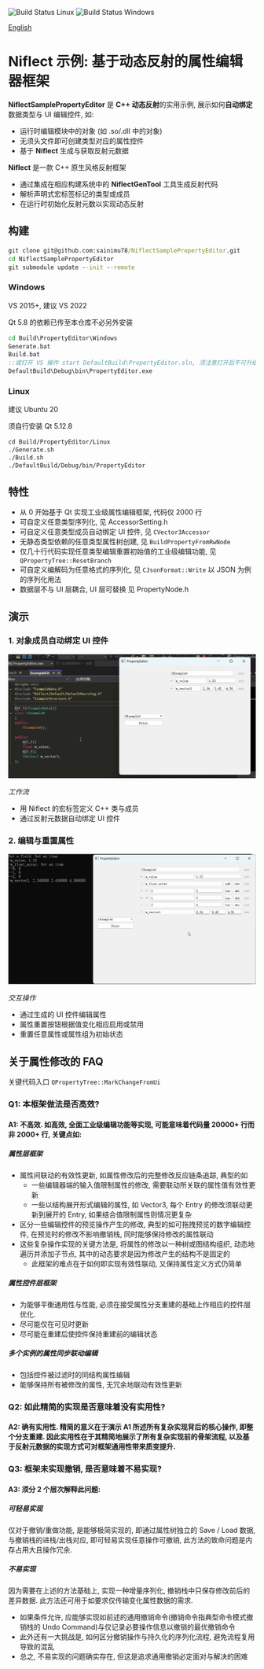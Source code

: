 ![Build Status Linux](https://github.com/sainimu78/NiflectSamplePropertyEditor/actions/workflows/Linux.yml/badge.svg)
![Build Status Windows](https://github.com/sainimu78/NiflectSamplePropertyEditor/actions/workflows/Windows.yml/badge.svg)

[English](Doc/English/README.md)

# Niflect 示例: 基于动态反射的属性编辑器框架

**NiflectSamplePropertyEditor** 是 **C++ 动态反射**的实用示例, 展示如何**自动绑定**数据类型与 UI 编辑控件, 如:

- 运行时编辑模块中的对象 (如 .so/.dll 中的对象)
- 无须头文件即可创建类型对应的属性控件
- 基于 **Niflect** 生成与获取反射元数据

**Niflect** 是一款 C++ 原生风格反射框架

- 通过集成在相应构建系统中的 **NiflectGenTool** 工具生成反射代码
- 解析声明式宏标签标记的类型或成员
- 在运行时初始化反射元数以实现动态反射

## 构建

```bat
git clone git@github.com:sainimu78/NiflectSamplePropertyEditor.git
cd NiflectSamplePropertyEditor
git submodule update --init --remote
```

### Windows

VS 2015+, 建议 VS 2022

Qt 5.8 的依赖已传至本仓库不必另外安装

```bat
cd Build\PropertyEditor\Windows
Generate.bat
Build.bat
::或打开 VS 操作 start DefaultBuild\PropertyEditor.sln, 须注意打开后不可升级平台工具集等项目配置
DefaultBuild\Debug\bin\PropertyEditor.exe
```

### Linux

建议 Ubuntu 20

须自行安装 Qt 5.12.8

```
cd Build/PropertyEditor/Linux
./Generate.sh
./Build.sh
./DefaultBuild/Debug/bin/PropertyEditor
```

## 特性

- 从 0 开始基于 Qt 实现工业级属性编辑框架, 代码仅 2000 行
- 可自定义任意类型序列化, 见 AccessorSetting.h
- 可自定义任意类型成员自动绑定 UI 控件, 见 `CVector3Accessor`
- 无静态类型依赖的任意类型属性树创建, 见 `BuildPropertyFromRwNode`
- 仅几十行代码实现任意类型编辑重置初始值的工业级编辑功能, 见 `QPropertyTree::ResetBranch`
- 可自定义编解码为任意格式的序列化, 见 `CJsonFormat::Write` 以 JSON 为例的序列化用法
- 数据层不与 UI 层耦合, UI 层可替换 见 PropertyNode.h

## 演示

### 1. 对象成员自动绑定 UI 控件

![Basic_Reflection](Doc/Basic_Reflection.gif)

*工作流*

- 用 Niflect 的宏标签定义 C++ 类与成员
- 通过反射元数据自动绑定 UI 控件

### 2. 编辑与重置属性

![Edit_Reset_Print](Doc/Edit_Reset_Print.gif)

*交互操作*

- 通过生成的 UI 控件编辑属性
- 属性重置按钮根据值变化相应启用或禁用
- 重置任意属性或属性组为初始状态

## 关于属性修改的 FAQ

关键代码入口 `QPropertyTree::MarkChangeFromUi`

### Q1: 本框架做法是否高效?

#### A1: 不高效. 如高效, 全面工业级编辑功能等实现, 可能意味着代码量 20000+ 行而非 2000+ 行, 关键点如:

##### 属性层框架

- 属性间联动的有效性更新, 如属性修改后的完整修改反应链条追踪, 典型的如
  - 一些编辑器端的输入值限制属性的修改, 需要联动所关联的属性值有效性更新
  - 一些以结构展开形式编辑的属性, 如 Vector3, 每个 Entry 的修改须联动更新到展开的 Entry, 如果结合值限制属性则情况更复杂
- 区分一些编辑控件的预览操作产生的修改, 典型的如可拖拽预览的数字编辑控件, 在预览时的修改不影响撤销栈, 同时能够保持修改的属性联动
- 这些复杂操作实现的关键方法是, 将属性的修改以一种树或图结构组织, 动态地遍历并添加子节点, 其中的动态要求是因为修改产生的结构不是固定的
  - 此框架的难点在于如何即实现有效性联动, 又保持属性定义方式仍简单

##### 属性控件层框架

- 为能够平衡通用性与性能, 必须在接受属性分支重建的基础上作相应的控件层优化.
- 尽可能仅在可见时更新
- 尽可能在重建后使控件保持重建前的编辑状态

##### 多个实例的属性同步联动编辑

- 包括控件被过滤时的同结构属性编辑
- 能够保持所有被修改的属性, 无冗余地联动有效性更新

### Q2: 如此精简的实现是否意味着没有实用性?

#### A2: 确有实用性. 精简的意义在于演示 A1 所述所有复杂实现背后的核心操作, 即整个分支重建. 因此实用性在于其精简地展示了所有复杂实现前的骨架流程, 以及基于反射元数据的实现方式可对框架通用性带来质变提升.

### Q3: 框架未实现撤销, 是否意味着不易实现?

#### A3: 须分 2 个层次解释此问题:

##### 可轻易实现

仅对于撤销/重做功能, 是能够极简实现的, 即通过属性树独立的 Save / Load 数据, 与撤销栈的进栈/出栈对应, 即可轻易实现任意操作可撤销, 此方法的致命问题是内存占用大且操作冗余.

##### 不易实现

因为需要在上述的方法基础上, 实现一种增量序列化, 撤销栈中只保存修改前后的差异数据. 此方法还可用于如要求仅传输变化属性数据的需求.

- 如果条件允许, 应能够实现如前述的通用撤销命令(撤销命令指典型命令模式撤销栈的 Undo Command)与仅记录必要操作信息以撤销的最优撤销命令
- 此外还有一大挑战是, 如何区分撤销操作与持久化的序列化流程, 避免流程复用导致的混乱
- 总之, 不易实现的问题确实存在, 但这是追求通用撤销必定面对与解决的困难